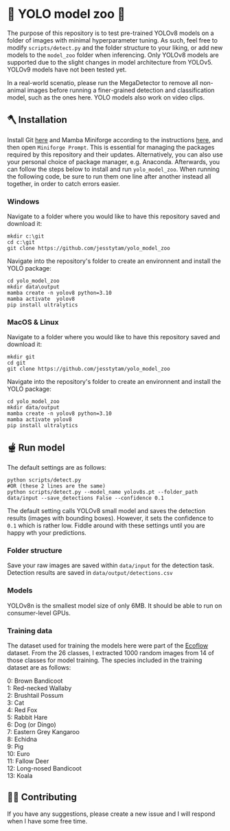 # :paw_prints: YOLO model zoo :paw_prints:

The purpose of this repository is to test pre-trained YOLOv8 models on a folder of images with minimal hyperparameter tuning. As such, feel free to modify `scripts/detect.py` and the folder structure to your liking, or add new models to the `model_zoo` folder when inferencing. Only YOLOv8 models are supported due to the slight changes in model architecture from YOLOv5. YOLOv9 models have not been tested yet.

In a real-world scenatio, please run the MegaDetector to remove all non-animal images before running a finer-grained detection and classification model, such as the ones here. YOLO models also work on video clips.

## :axe: Installation

Install Git [here](https://www.git-scm.com/downloads) and Mamba Miniforge according to the instructions [here](https://github.com/conda-forge/miniforge?tab=readme-ov-file#download), and then open `Miniforge Prompt`. This is essential for managing the packages required by this repository and their updates. Alternatively, you can also use your personal choice of package manager, e.g. Anaconda. Afterwards, you can follow the steps below to install and run `yolo_model_zoo`. When running the following code, be sure to run them one line after another instead all together, in order to catch errors easier.

### Windows

Navigate to a folder where you would like to have this repository saved and download it:
```
mkdir c:\git
cd c:\git
git clone https://github.com/jesstytam/yolo_model_zoo
```
Navigate into the repository's folder to create an environnent and install the YOLO package:
```
cd yolo_model_zoo
mkdir data\output
mamba create -n yolov8 python=3.10
mamba activate  yolov8
pip install ultralytics
```

### MacOS & Linux

Navigate to a folder where you would like to have this repository saved and download it:
```
mkdir git
cd git
git clone https://github.com/jesstytam/yolo_model_zoo
```
Navigate into the repository's folder to create an environnent and install the YOLO package:
```
cd yolo_model_zoo
mkdir data/output
mamba create -n yolov8 python=3.10 
mamba activate yolov8
pip install ultralytics
```

## :fondue: Run model

The default settings are as follows:
```
python scripts/detect.py
#OR (these 2 lines are the same)
python scripts/detect.py --model_name yolov8s.pt --folder_path data/input --save_detections False --confidence 0.1
```
The default setting calls YOLOv8 small model and saves the detection results (images with bounding boxes). However, it sets the confidence to `0.1` which is rather low. Fiddle around with these settings until you are happy wth your predictions.

### Folder structure

Save your raw images are saved within `data/input` for the detection task. Detection results are saved in `data/output/detections.csv`

### Models

YOLOv8n is the smallest model size of only 6MB. It should be able to run on consumer-level GPUs.

### Training data

The dataset used for training the models here were part of the [Ecoflow](https://github.com/microsoft/Ecoflow) dataset. From the 26 classes, I extracted 1000 random images from 14 of those classes for model training. The species included in the training dataset are as follows: <br />

  0: Brown Bandicoot <br />
  1: Red-necked Wallaby <br />
  2: Brushtail Possum <br />
  3: Cat <br />
  4: Red Fox <br />
  5: Rabbit Hare <br />
  6: Dog (or Dingo) <br />
  7: Eastern Grey Kangaroo <br />
  8: Echidna <br />
  9: Pig <br />
  10: Euro <br />
  11: Fallow Deer <br />
  12: Long-nosed Bandicoot <br />
  13: Koala <br />

## :climbing_man: Contributing
If you have any suggestions, please create a new issue and I will respond when I have some free time.

